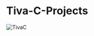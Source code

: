 # Tiva-C-Projects

![TivaC](https://www.google.com/search?q=tiva+c&sca_esv=560481703&tbm=isch&sxsrf=AB5stBibO9pJ7OiPcnfHUPW_fE0c_6PFlA:1693138407776&source=lnms&sa=X&sqi=2&ved=2ahUKEwi6gueK6PyAAxXV8bsIHXX1CusQ_AUoAXoECAEQAw&biw=1396&bih=643&dpr=1.38#imgrc=grAqFQTSGVy0KM)

